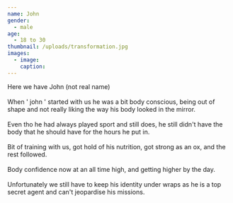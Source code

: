 ```yaml
---
name: John
gender:
  - male
age:
  - 18 to 30
thumbnail: /uploads/transformation.jpg
images:
  - image:
    caption:
---
```



Here we have John (not real name)&nbsp;
<br>
<br>When ' john ' started with us he was a bit body conscious, being out of shape and not really liking the way his body looked in the mirror.
<br>
<br>Even tho he had always played sport and still does, he still didn't have the body that he should have for the hours he put in.
<br>
<br>Bit of training with us, got hold of his nutrition, got strong as an ox, and the rest followed.
<br>
<br>Body confidence now at an all time high, and getting higher by the day.&nbsp;
<br>
<br>Unfortunately we still have to keep his identity under wraps as he is a top secret agent and can't jeopardise his missions.